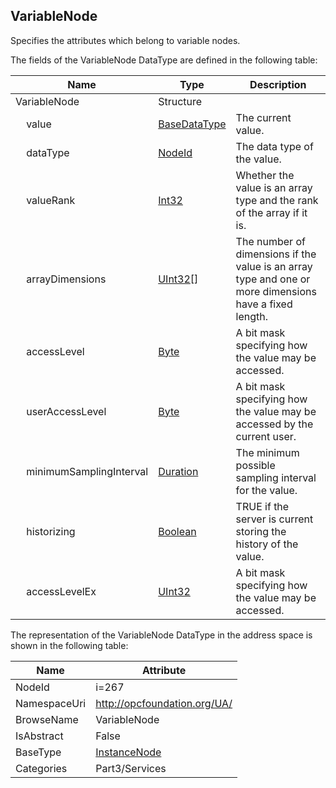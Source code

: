 <!-- datatype -->
## VariableNode
Specifies the attributes which belong to variable nodes.  
<!-- end of description -->
The fields of the VariableNode DataType are defined in the following table:  

|Name|Type|Description|
|---|---|---|
|VariableNode|Structure||
|&nbsp;&nbsp;&nbsp;&nbsp;value|[BaseDataType](../../../Part3/DataTypes/BaseDataType/readme.md)|The current value.|
|&nbsp;&nbsp;&nbsp;&nbsp;dataType|[NodeId](../../../Part3/DataTypes/NodeId/readme.md)|The data type of the value.|
|&nbsp;&nbsp;&nbsp;&nbsp;valueRank|[Int32](../../../Part3/DataTypes/Int32/readme.md)|Whether the value is an array type and the rank of the array if it is.|
|&nbsp;&nbsp;&nbsp;&nbsp;arrayDimensions|[UInt32](../../../Part3/DataTypes/UInt32/readme.md)[]|The number of dimensions if the value is an array type and one or more dimensions have a fixed length.|
|&nbsp;&nbsp;&nbsp;&nbsp;accessLevel|[Byte](../../../Part3/DataTypes/Byte/readme.md)|A bit mask specifying how the value may be accessed.|
|&nbsp;&nbsp;&nbsp;&nbsp;userAccessLevel|[Byte](../../../Part3/DataTypes/Byte/readme.md)|A bit mask specifying how the value may be accessed by the current user.|
|&nbsp;&nbsp;&nbsp;&nbsp;minimumSamplingInterval|[Duration](../../../Part3/DataTypes/Duration/readme.md)|The minimum possible sampling interval for the value.|
|&nbsp;&nbsp;&nbsp;&nbsp;historizing|[Boolean](../../../Part3/DataTypes/Boolean/readme.md)|TRUE if the server is current storing the history of the value.|
|&nbsp;&nbsp;&nbsp;&nbsp;accessLevelEx|[UInt32](../../../Part3/DataTypes/UInt32/readme.md)|A bit mask specifying how the value may be accessed.|

The representation of the VariableNode DataType in the address space is shown in the following table:  

|Name|Attribute|
|---|---|
|NodeId|i=267|
|NamespaceUri|http://opcfoundation.org/UA/|
|BrowseName|VariableNode|
|IsAbstract|False|
|BaseType|[InstanceNode](../../../Part3/Services/InstanceNode/readme.md)|
|Categories|Part3/Services|

